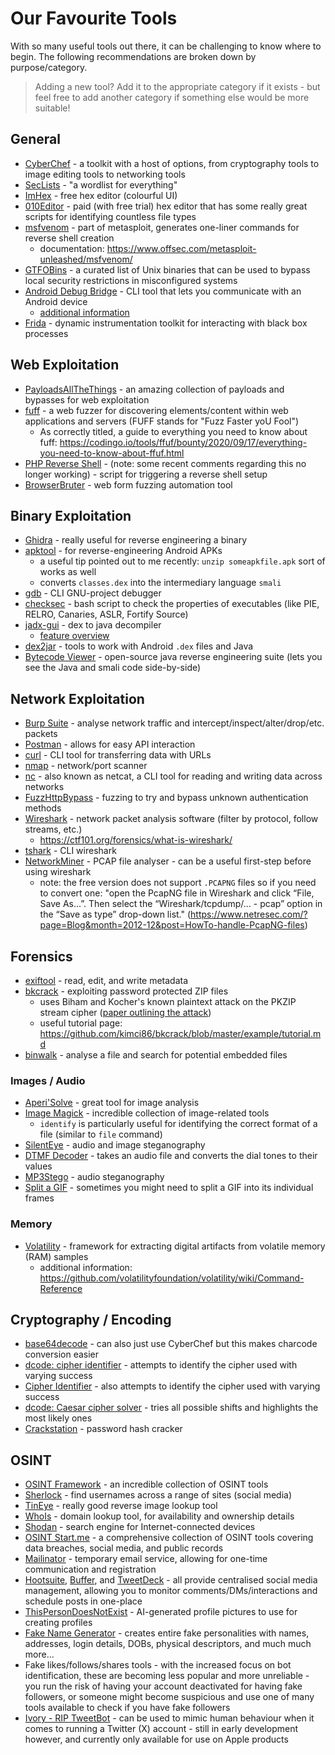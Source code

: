 # Our Favourite Tools

With so many useful tools out there, it can be challenging to know where to begin. The following recommendations are broken down by purpose/category.

> Adding a new tool? Add it to the appropriate category if it exists - but feel free to add another category if something else would be more suitable!

## General
- [CyberChef](https://gchq.github.io/CyberChef/) - a toolkit with a host of options, from cryptography tools to image editing tools to networking tools
- [SecLists](https://github.com/danielmiessler/SecLists/) - "a wordlist for everything"
- [ImHex](https://github.com/WerWolv/ImHex) - free hex editor (colourful UI)
- [010Editor](https://www.sweetscape.com/010editor/) - paid (with free trial) hex editor that has some really great scripts for identifying countless file types
- [msfvenom](https://github.com/rapid7/metasploit-framework) - part of metasploit, generates one-liner commands for reverse shell creation
    - documentation: https://www.offsec.com/metasploit-unleashed/msfvenom/
- [GTFOBins](https://gtfobins.github.io/) - a curated list of Unix binaries that can be used to bypass local security restrictions in misconfigured systems
- [Android Debug Bridge](https://developer.android.com/tools/adb) - CLI tool that lets you communicate with an Android device
    - [additional information](https://github.com/qwerty-the-fish/cyber-team-toolkit/blob/main/tools/adb.md)
- [Frida](https://frida.re/) - dynamic instrumentation toolkit for interacting with black box processes  

## Web Exploitation
- [PayloadsAllTheThings](https://github.com/swisskyrepo/PayloadsAllTheThings/) - an amazing collection of payloads and bypasses for web exploitation
- [fuff](https://github.com/ffuf/ffuf) - a web fuzzer for discovering elements/content within web applications and servers (FUFF stands for "Fuzz Faster yoU Fool")
    - As correctly titled, a guide to everything you need to know about fuff: https://codingo.io/tools/ffuf/bounty/2020/09/17/everything-you-need-to-know-about-ffuf.html
- [PHP Reverse Shell](https://github.com/pentestmonkey/php-reverse-shell/blob/master/php-reverse-shell.php) - (note: some recent comments regarding this no longer working) - script for triggering a reverse shell setup
- [BrowserBruter](https://github.com/netsquare/BrowserBruter) - web form fuzzing automation tool

## Binary Exploitation
- [Ghidra](https://ghidra-sre.org/) - really useful for reverse engineering a binary
- [apktool](https://apktool.org/) - for reverse-engineering Android APKs
    - a useful tip pointed out to me recently: `unzip someapkfile.apk` sort of works as well
    - converts `classes.dex` into the intermediary language `smali`
- [gdb](https://sourceware.org/gdb/) - CLI GNU-project debugger
- [checksec](https://github.com/slimm609/checksec) - bash script to check the properties of executables (like PIE, RELRO, Canaries, ASLR, Fortify Source)
- [jadx-gui](https://github.com/skylot/jadx) - dex to java decompiler
    - [feature overview](https://github.com/skylot/jadx/wiki/jadx-gui-features-overview)
- [dex2jar](https://github.com/pxb1988/dex2jar) - tools to work with Android `.dex` files and Java 
- [Bytecode Viewer](https://bytecodeviewer.com/) - open-source java reverse engineering suite (lets you see the Java and smali code side-by-side)

## Network Exploitation
- [Burp Suite](https://portswigger.net/burp) - analyse network traffic and intercept/inspect/alter/drop/etc. packets
- [Postman](https://www.postman.com/) - allows for easy API interaction
- [curl](https://curl.se/) - CLI tool for transferring data with URLs
- [nmap](https://nmap.org/) - network/port scanner
- [nc](https://nmap.org/ncat/) - also known as netcat, a CLI tool for reading and writing data across networks
- [FuzzHttpBypass](https://github.com/carlospolop/fuzzhttpbypass) - fuzzing to try and bypass unknown authentication methods
- [Wireshark](https://www.wireshark.org/) - network packet analysis software (filter by protocol, follow streams, etc.)
    - https://ctf101.org/forensics/what-is-wireshark/
- [tshark](https://www.wireshark.org/docs/man-pages/tshark.html) - CLI wireshark
- [NetworkMiner](https://www.netresec.com/?page=NetworkMiner) - PCAP file analyser - can be a useful first-step before using wireshark
    - note: the free version does not support `.PCAPNG` files so if you need to convert one: "open the PcapNG file in Wireshark and click “File, Save As...”. Then select the “Wireshark/tcpdump/... - pcap” option in the “Save as type” drop-down list." (https://www.netresec.com/?page=Blog&month=2012-12&post=HowTo-handle-PcapNG-files)

## Forensics
- [exiftool](https://exiftool.org/) - read, edit, and write metadata
- [bkcrack](https://github.com/kimci86/bkcrack/tree/master) - exploiting password protected ZIP files
    - uses Biham and Kocher's known plaintext attack on the PKZIP stream cipher ([paper outlining the attack](https://doi.org/10.1007/3-540-60590-8_12))
    - useful tutorial page: https://github.com/kimci86/bkcrack/blob/master/example/tutorial.md
- [binwalk](https://github.com/ReFirmLabs/binwalk) - analyse a file and search for potential embedded files

### Images / Audio
- [Aperi'Solve](https://aperisolve.fr/) - great tool for image analysis
- [Image Magick](https://imagemagick.org) - incredible collection of image-related tools
    - `identify` is particularly useful for identifying the correct format of a file (similar to `file` command)
- [SilentEye](https://achorein.github.io/silenteye/) - audio and image steganography
- [DTMF Decoder](https://dtmf.netlify.app/) - takes an audio file and converts the dial tones to their values 
- [MP3Stego](https://www.petitcolas.net/steganography/mp3stego/) - audio steganography
- [Split a GIF](https://ezgif.com/split) - sometimes you might need to split a GIF into its individual frames

### Memory
- [Volatility](https://github.com/volatilityfoundation/volatility3) - framework for extracting digital artifacts from volatile memory (RAM) samples
    - additional information: https://github.com/volatilityfoundation/volatility/wiki/Command-Reference
 
## Cryptography / Encoding
- [base64decode](base64decode.org) - can also just use CyberChef but this makes charcode conversion easier
- [dcode: cipher identifier](https://www.dcode.fr/cipher-identifier) - attempts to identify the cipher used with varying success
- [Cipher Identifier](https://www.boxentriq.com/code-breaking/cipher-identifier) - also attempts to identify the cipher used with varying success
- [dcode: Caesar cipher solver](https://www.dcode.fr/caesar-cipher) - tries all possible shifts and highlights the most likely ones
- [Crackstation](https://crackstation.net/) - password hash cracker

## OSINT
- [OSINT Framework](https://osintframework.com/) - an incredible collection of OSINT tools
- [Sherlock](https://github.com/sherlock-project/sherlock) - find usernames across a range of sites (social media)
- [TinEye](https://tineye.com/) - really good reverse image lookup tool
- [WhoIs](http://whois.domaintools.com/) - domain lookup tool, for availability and ownership details
- [Shodan](https://www.shodan.io/) - search engine for Internet-connected devices
- [OSINT Start.me](https://start.me/p/p6Noje/osint) - a comprehensive collection of OSINT tools covering data breaches, social media, and public records
- [Mailinator](https://www.mailinator.com/) - temporary email service, allowing for one-time communication and registration
- [Hootsuite](https://www.hootsuite.com/), [Buffer](https://buffer.com/), and [TweetDeck](https://github.com/dimdenGD/OldTweetDeck) - all provide centralised social media management, allowing you to monitor comments/DMs/interactions and schedule posts in one-place
- [ThisPersonDoesNotExist](ThisPersonDoesNotExist.com) - AI-generated profile pictures to use for creating profiles
- [Fake Name Generator](https://www.fakenamegenerator.com/) - creates entire fake personalities with names, addresses, login details, DOBs, physical descriptors, and much much more...
- Fake likes/follows/shares tools - with the increased focus on bot identification, these are becoming less popular and more unreliable - you run the risk of having your account deactivated for having fake followers, or someone might become suspicious and use one of many tools available to check if you have fake followers
- [Ivory - RIP TweetBot](https://tapbots.com/ivory/) - can be used to mimic human behaviour when it comes to running a Twitter (X) account - still in early development however, and currently only available for use on Apple products
